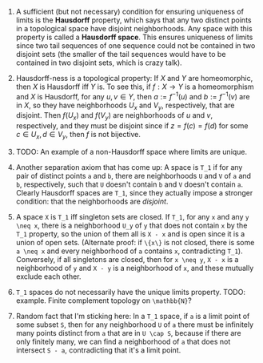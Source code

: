 1. A sufficient (but not necessary) condition for ensuring uniqueness of limits is the **Hausdorff** property, which says that any two distinct points in a topological space have disjoint neighborhoods. Any space with this property is called a **Hausdorff space**. This ensures uniqueness of limits since two tail sequences of one sequence could not be contained in two disjoint sets (the smaller of the tail sequences would have to be contained in two disjoint sets, which is crazy talk).

2. Hausdorff-ness is a topological property: If $X$ and $Y$ are homeomorphic, then $X$ is Hausdorff iff $Y$ is. To see this, if $f: X \to Y$ is a homeomorphism and $X$ is Hausdorff, for any $u, v \in Y$, then $a := f^{-1}(u)$ and $b := f^{-1}(v)$ are in $X$, so they have neighborhoods $U_x$ and $V_y$, respectively, that are disjoint. Then $f(U_x)$ and $f(V_y)$ are neighborhoods of $u$ and $v$, respectively, and they must be disjoint since if $z = f(c) = f(d)$ for some $c \in U_x, d \in V_y$, then $f$ is not bijective.

3. TODO: An example of a non-Hausdorff space where limits are unique.

4. Another separation axiom that has come up: A space is ``T_1`` if for any pair of distinct points ``a`` and ``b``, there are neighborhoods ``U`` and ``V`` of ``a`` and ``b``, respectively, such that ``U`` doesn't contain ``b`` and ``V`` doesn't contain ``a``. Clearly Hausdorff spaces are ``T_1``, since they actually impose a stronger condition: that the neighborhoods are *disjoint*.

5. A space ``X`` is ``T_1`` iff singleton sets are closed. If ``T_1``, for any ``x`` and any ``y \neq x``, there is a neighborhood ``U_y`` of ``y`` that does not contain ``x`` by the ``T_1`` property, so the union of them all is ``X - x`` and is open since it is a union of open sets. (Alternate proof: if ``\{x\}`` is not closed, there is some ``a \neq x`` and every neighborhood of ``a`` contains ``x``, contradicting ``T_1``). Conversely, if all singletons are closed, then for ``x \neq y``, ``X - x`` is a neighborhood of ``y`` and ``X - y`` is a neighborhood of ``x``, and these mutually exclude each other.

6. ``T_1`` spaces do not necessarily have the unique limits property. TODO: example. Finite complement topology on ``\mathbb{N}``?

7. Random fact that I'm sticking here: In a ``T_1`` space, if ``a`` is a limit point of some subset ``S``, then for any neighborhood ``U`` of ``a`` there must be infinitely many points distinct from ``a`` that are in ``U \cap S``, because if there are only finitely many, we can find a neighborhood of ``a`` that does not intersect ``S - a``, contradicting that it's a limit point.
